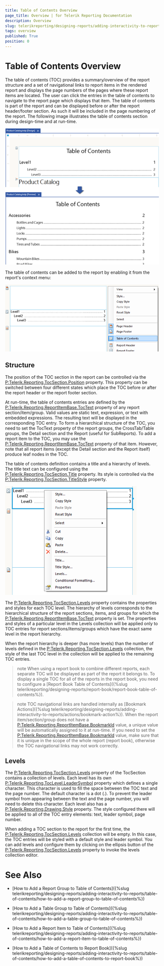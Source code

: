 ```yaml
---
title: Table of Contents Overview
page_title: Overview | for Telerik Reporting Documentation
description: Overview
slug: telerikreporting/designing-reports/adding-interactivity-to-reports/table-of-contents/overview
tags: overview
published: True
position: 0
---
```


# Table of Contents Overview



The table of contents (TOC) provides a summary/overview of the report structure and a set of navigational links to report items in the rendered report 
        and displays the page numbers of the pages where these report items are located.
        The user can click the entries in the table of contents to navigate to the report page which displays that item. The table of contents is part of the report and can be
        displayed before or after the report header/footer section. As such it will be included in the page numbering of the report. The following image illustrates the table of contents
        section during design-time and at run-time.
        
  ![toc 01](images/toc01.png)

The table of contents can be added to the report by enabling it from the report's context menu:
        
  ![toc Report Context Menu](images/tocReportContextMenu.png)

## Structure

The position of the TOC section in the report can be controlled via the [P:Telerik.Reporting.TocSection.Position]() property.
          This property can be switched between four different states which place the TOC before or after the report header or the report footer section.
        

At run-time, the table of contents entries are defined by the [P:Telerik.Reporting.ReportItemBase.TocText]() 
          property of any report section/item/group. Valid values are static text, expression, or text with embedded expressions. The resulting text will be displayed in the corresponding TOC entry.
          To form a hierarchical structure of the TOC, you need to set the TocText property of the report groups, the CrossTab/Table groups, the Detail section and the Report (useful for SubReports).
          To add a report item to the TOC, you may use the [P:Telerik.Reporting.ReportItemBase.TocText]() property of that item. However, 
          note that all report items (except the Detail section and the Report itself) produce leaf nodes in the TOC.
        

The table of contents definition contains a title and a hierarchy of levels. The title text can be configured using the 
          [P:Telerik.Reporting.TocSection.Title]()
          property. Its style is controlled via the [P:Telerik.Reporting.TocSection.TitleStyle]() property.
          
  ![toc Context Menu](images/tocContextMenu.png)

The [P:Telerik.Reporting.TocSection.Levels]() property contains the properties and styles for each TOC level. 
          The hierarchy of levels corresponds to the hierarchical structure of the report sections, items, and groups
          for which the [P:Telerik.Reporting.ReportItemBase.TocText]() property is set. 
          The properties and styles of a particular level in the Levels collection will be applied only to TOC entries for report sections/items/groups
          which have the exact same level in the report hierarchy.
        

When the report hierarchy is deeper (has more levels) than the number of levels defined in the 
          [P:Telerik.Reporting.TocSection.Levels]() collection, the style of the last TOC level in the collection will be applied
          to the remaining TOC entries.
        

>note When using a report book to combine different reports, each separate TOC will be displayed as part of the report it belongs to. To display a single TOC for all of the reports             in the report book, you need to configure a [Report Book Table of Contents]({%slug telerikreporting/designing-reports/report-book/report-book-table-of-contents%}).          


>note TOC navigational links are handled internally as [Bookmark Actions]({%slug telerikreporting/designing-reports/adding-interactivity-to-reports/actions/bookmark-action%}). When the report item/section/group            does not have a [P:Telerik.Reporting.ReportItemBase.BookmarkId]() value, a unique value will be automatically assigned to it            at run-time. If you need to set the [P:Telerik.Reporting.ReportItemBase.BookmarkId]() value, make sure that it is unique in the scope            of the whole report (report book), otherwise the TOC navigational links may not work correctly.          


## Levels

The [P:Telerik.Reporting.TocSection.Levels]() property of the TocSection contains a collection of levels. 
          Each level has its own [P:Telerik.Reporting.TocLevel.LeaderSymbol]()
          property which defines a single character. This character is used to fill the space between the TOC text and the page number. The default character is a dot (.).
          To prevent the leader symbol from appearing between the text and the page number, you will need to delete this character.
          Each level also has a [P:Telerik.Reporting.Drawing.Style]() property. 
          The style configured there will be applied to all of the TOC entry elements: text, leader symbol, page number.
        

When adding a TOC section to the report for the first time, the [P:Telerik.Reporting.TocSection.Levels]()
          collection will be empty. In this case, the TOC entries will be styled with a
          default style and leader symbol. You can add levels and configure them by clicking on the ellipsis button of the 
          [P:Telerik.Reporting.TocSection.Levels]() property to invoke the
          levels collection editor.
        

# See Also


 * [How to Add a Report Group to Table of Contents]({%slug telerikreporting/designing-reports/adding-interactivity-to-reports/table-of-contents/how-to-add-a-report-group-to-table-of-contents%})

 * [How to Add a Table Group to Table of Contents]({%slug telerikreporting/designing-reports/adding-interactivity-to-reports/table-of-contents/how-to-add-a-table-group-to-table-of-contents%})

 * [How to Add a Report Item to Table of Contents]({%slug telerikreporting/designing-reports/adding-interactivity-to-reports/table-of-contents/how-to-add-a-report-item-to-table-of-contents%})

 * [How to Add a Table of Contents to Report Book]({%slug telerikreporting/designing-reports/adding-interactivity-to-reports/table-of-contents/how-to-add-a-table-of-contents-to-report-book%})
